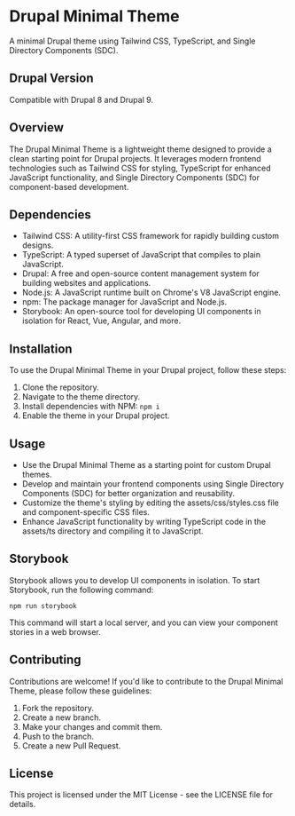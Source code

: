 # Drupal Minimal Theme

A minimal Drupal theme using Tailwind CSS, TypeScript, and Single Directory Components (SDC).

## Drupal Version

Compatible with Drupal 8 and Drupal 9.

## Overview

The Drupal Minimal Theme is a lightweight theme designed to provide a clean starting point for Drupal projects. It leverages modern frontend technologies such as Tailwind CSS for styling, TypeScript for enhanced JavaScript functionality, and Single Directory Components (SDC) for component-based development.

## Dependencies

- Tailwind CSS: A utility-first CSS framework for rapidly building custom designs.
- TypeScript: A typed superset of JavaScript that compiles to plain JavaScript.
- Drupal: A free and open-source content management system for building websites and applications.
- Node.js: A JavaScript runtime built on Chrome's V8 JavaScript engine.
- npm: The package manager for JavaScript and Node.js.
- Storybook: An open-source tool for developing UI components in isolation for React, Vue, Angular, and more.


## Installation

To use the Drupal Minimal Theme in your Drupal project, follow these steps:

1. Clone the repository.
2. Navigate to the theme directory.
3. Install dependencies with NPM: `npm i`
4. Enable the theme in your Drupal project.

## Usage

- Use the Drupal Minimal Theme as a starting point for custom Drupal themes.
- Develop and maintain your frontend components using Single Directory Components (SDC) for better organization and reusability.
- Customize the theme's styling by editing the assets/css/styles.css file and component-specific CSS files.
- Enhance JavaScript functionality by writing TypeScript code in the assets/ts directory and compiling it to JavaScript.

## Storybook

Storybook allows you to develop UI components in isolation. To start Storybook, run the following command:

```
npm run storybook
```
This command will start a local server, and you can view your component stories in a web browser.


## Contributing

Contributions are welcome! If you'd like to contribute to the Drupal Minimal Theme, please follow these guidelines:

1. Fork the repository.
2. Create a new branch.
3. Make your changes and commit them.
4. Push to the branch.
5. Create a new Pull Request.

## License

This project is licensed under the MIT License - see the LICENSE file for details.
